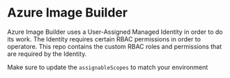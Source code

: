 # Azure Image Builder

Azure Image Builder uses a User-Assigned Managed Identity in order to do its work.  The Identity requires certain RBAC permissions in order to operatore.  This repo contains the custom RBAC roles and permissions that are required by the Identity.

Make sure to update the `assignableScopes` to match your environment
